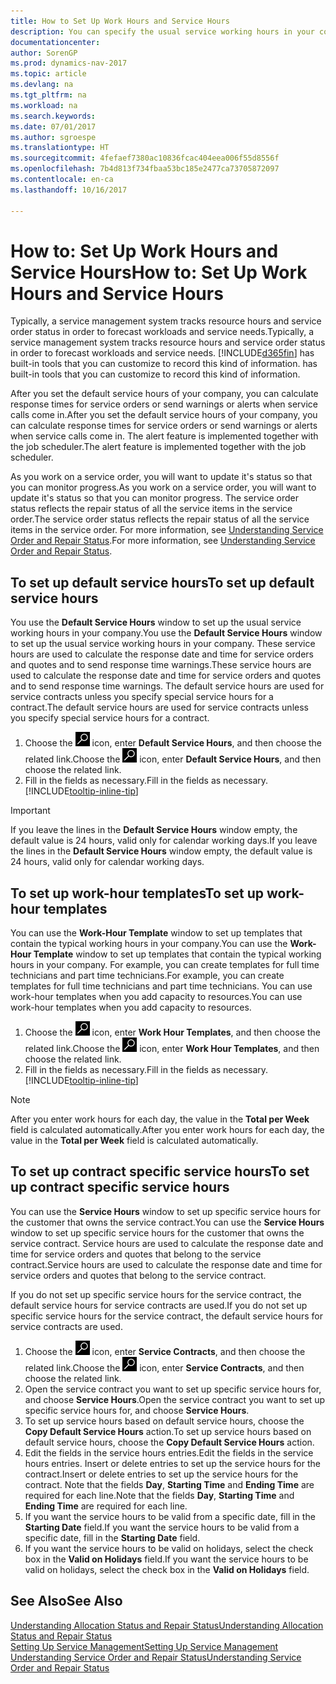 ```yaml
---
title: How to Set Up Work Hours and Service Hours
description: You can specify the usual service working hours in your company. These service hours are used to calculate the response date and time for service orders and quotes, and to send response time warnings.
documentationcenter: 
author: SorenGP
ms.prod: dynamics-nav-2017
ms.topic: article
ms.devlang: na
ms.tgt_pltfrm: na
ms.workload: na
ms.search.keywords: 
ms.date: 07/01/2017
ms.author: sgroespe
ms.translationtype: HT
ms.sourcegitcommit: 4fefaef7380ac10836fcac404eea006f55d8556f
ms.openlocfilehash: 7b4d813f734fbaa53bc185e2477ca73705872097
ms.contentlocale: en-ca
ms.lasthandoff: 10/16/2017

---
```

# <a name="how-to-set-up-work-hours-and-service-hours"></a><span data-ttu-id="fd732-104">How to: Set Up Work Hours and Service Hours</span><span class="sxs-lookup"><span data-stu-id="fd732-104">How to: Set Up Work Hours and Service Hours</span></span>
<span data-ttu-id="fd732-105">Typically, a service management system tracks resource hours and service order status in order to forecast workloads and service needs.</span><span class="sxs-lookup"><span data-stu-id="fd732-105">Typically, a service management system tracks resource hours and service order status in order to forecast workloads and service needs.</span></span> [!INCLUDE[d365fin](includes/d365fin_md.md)]<span data-ttu-id="fd732-106"> has built-in tools that you can customize to record this kind of information.</span><span class="sxs-lookup"><span data-stu-id="fd732-106"> has built-in tools that you can customize to record this kind of information.</span></span>  
  
<span data-ttu-id="fd732-107">After you set the default service hours of your company, you can calculate response times for service orders or send warnings or alerts when service calls come in.</span><span class="sxs-lookup"><span data-stu-id="fd732-107">After you set the default service hours of your company, you can calculate response times for service orders or send warnings or alerts when service calls come in.</span></span> <span data-ttu-id="fd732-108">The alert feature is implemented together with the job scheduler.</span><span class="sxs-lookup"><span data-stu-id="fd732-108">The alert feature is implemented together with the job scheduler.</span></span>   
  
<span data-ttu-id="fd732-109">As you work on a service order, you will want to update it's status so that you can monitor progress.</span><span class="sxs-lookup"><span data-stu-id="fd732-109">As you work on a service order, you will want to update it's status so that you can monitor progress.</span></span> <span data-ttu-id="fd732-110">The service order status reflects the repair status of all the service items in the service order.</span><span class="sxs-lookup"><span data-stu-id="fd732-110">The service order status reflects the repair status of all the service items in the service order.</span></span> <span data-ttu-id="fd732-111">For more information, see [Understanding Service Order and Repair Status](service-order-repair-status.md).</span><span class="sxs-lookup"><span data-stu-id="fd732-111">For more information, see [Understanding Service Order and Repair Status](service-order-repair-status.md).</span></span> 

## <a name="to-set-up-default-service-hours"></a><span data-ttu-id="fd732-112">To set up default service hours</span><span class="sxs-lookup"><span data-stu-id="fd732-112">To set up default service hours</span></span>  
<span data-ttu-id="fd732-113">You use the **Default Service Hours** window to set up the usual service working hours in your company.</span><span class="sxs-lookup"><span data-stu-id="fd732-113">You use the **Default Service Hours** window to set up the usual service working hours in your company.</span></span> <span data-ttu-id="fd732-114">These service hours are used to calculate the response date and time for service orders and quotes and to send response time warnings.</span><span class="sxs-lookup"><span data-stu-id="fd732-114">These service hours are used to calculate the response date and time for service orders and quotes and to send response time warnings.</span></span> <span data-ttu-id="fd732-115">The default service hours are used for service contracts unless you specify special service hours for a contract.</span><span class="sxs-lookup"><span data-stu-id="fd732-115">The default service hours are used for service contracts unless you specify special service hours for a contract.</span></span>  
  
1. <span data-ttu-id="fd732-116">Choose the ![Search for Page or Report](media/ui-search/search_small.png "Search for Page or Report icon") icon, enter **Default Service Hours**, and then choose the related link.</span><span class="sxs-lookup"><span data-stu-id="fd732-116">Choose the ![Search for Page or Report](media/ui-search/search_small.png "Search for Page or Report icon") icon, enter **Default Service Hours**, and then choose the related link.</span></span>  
2. <span data-ttu-id="fd732-117">Fill in the fields as necessary.</span><span class="sxs-lookup"><span data-stu-id="fd732-117">Fill in the fields as necessary.</span></span> [!INCLUDE[tooltip-inline-tip](includes/tooltip-inline-tip_md.md)]  
  
> [!IMPORTANT]  
>  <span data-ttu-id="fd732-118">If you leave the lines in the **Default Service Hours** window empty, the default value is 24 hours, valid only for calendar working days.</span><span class="sxs-lookup"><span data-stu-id="fd732-118">If you leave the lines in the **Default Service Hours** window empty, the default value is 24 hours, valid only for calendar working days.</span></span>  
  
## <a name="to-set-up-work-hour-templates"></a><span data-ttu-id="fd732-119">To set up work-hour templates</span><span class="sxs-lookup"><span data-stu-id="fd732-119">To set up work-hour templates</span></span>
<span data-ttu-id="fd732-120">You can use the **Work-Hour Template** window to set up templates that contain the typical working hours in your company.</span><span class="sxs-lookup"><span data-stu-id="fd732-120">You can use the **Work-Hour Template** window to set up templates that contain the typical working hours in your company.</span></span> <span data-ttu-id="fd732-121">For example, you can create templates for full time technicians and part time technicians.</span><span class="sxs-lookup"><span data-stu-id="fd732-121">For example, you can create templates for full time technicians and part time technicians.</span></span> <span data-ttu-id="fd732-122">You can use work-hour templates when you add capacity to resources.</span><span class="sxs-lookup"><span data-stu-id="fd732-122">You can use work-hour templates when you add capacity to resources.</span></span>  
  
1. <span data-ttu-id="fd732-123">Choose the ![Search for Page or Report](media/ui-search/search_small.png "Search for Page or Report icon") icon, enter **Work Hour Templates**, and then choose the related link.</span><span class="sxs-lookup"><span data-stu-id="fd732-123">Choose the ![Search for Page or Report](media/ui-search/search_small.png "Search for Page or Report icon") icon, enter **Work Hour Templates**, and then choose the related link.</span></span>  
2. <span data-ttu-id="fd732-124">Fill in the fields as necessary.</span><span class="sxs-lookup"><span data-stu-id="fd732-124">Fill in the fields as necessary.</span></span> [!INCLUDE[tooltip-inline-tip](includes/tooltip-inline-tip_md.md)]  
  
> [!Note]
> <span data-ttu-id="fd732-125">After you enter work hours for each day, the value in the **Total per Week** field is calculated automatically.</span><span class="sxs-lookup"><span data-stu-id="fd732-125">After you enter work hours for each day, the value in the **Total per Week** field is calculated automatically.</span></span>  

## <a name="to-set-up-contract-specific-service-hours"></a><span data-ttu-id="fd732-126">To set up contract specific service hours</span><span class="sxs-lookup"><span data-stu-id="fd732-126">To set up contract specific service hours</span></span>  
<span data-ttu-id="fd732-127">You can use the **Service Hours** window to set up specific service hours for the customer that owns the service contract.</span><span class="sxs-lookup"><span data-stu-id="fd732-127">You can use the **Service Hours** window to set up specific service hours for the customer that owns the service contract.</span></span> <span data-ttu-id="fd732-128">Service hours are used to calculate the response date and time for service orders and quotes that belong to the service contract.</span><span class="sxs-lookup"><span data-stu-id="fd732-128">Service hours are used to calculate the response date and time for service orders and quotes that belong to the service contract.</span></span>  
  
<span data-ttu-id="fd732-129">If you do not set up specific service hours for the service contract, the default service hours for service contracts are used.</span><span class="sxs-lookup"><span data-stu-id="fd732-129">If you do not set up specific service hours for the service contract, the default service hours for service contracts are used.</span></span>  
  
1. <span data-ttu-id="fd732-130">Choose the ![Search for Page or Report](media/ui-search/search_small.png "Search for Page or Report icon") icon, enter **Service Contracts**, and then choose the related link.</span><span class="sxs-lookup"><span data-stu-id="fd732-130">Choose the ![Search for Page or Report](media/ui-search/search_small.png "Search for Page or Report icon") icon, enter **Service Contracts**, and then choose the related link.</span></span>  
2. <span data-ttu-id="fd732-131">Open the service contract you want to set up specific service hours for, and choose **Service Hours**.</span><span class="sxs-lookup"><span data-stu-id="fd732-131">Open the service contract you want to set up specific service hours for, and choose **Service Hours**.</span></span>  
4. <span data-ttu-id="fd732-132">To set up service hours based on default service hours, choose the **Copy Default Service Hours** action.</span><span class="sxs-lookup"><span data-stu-id="fd732-132">To set up service hours based on default service hours, choose the **Copy Default Service Hours** action.</span></span>  
5. <span data-ttu-id="fd732-133">Edit the fields in the service hours entries.</span><span class="sxs-lookup"><span data-stu-id="fd732-133">Edit the fields in the service hours entries.</span></span> <span data-ttu-id="fd732-134">Insert or delete entries to set up the service hours for the contract.</span><span class="sxs-lookup"><span data-stu-id="fd732-134">Insert or delete entries to set up the service hours for the contract.</span></span> <span data-ttu-id="fd732-135">Note that the fields **Day**, **Starting Time** and **Ending Time** are required for each line.</span><span class="sxs-lookup"><span data-stu-id="fd732-135">Note that the fields **Day**, **Starting Time** and **Ending Time** are required for each line.</span></span>  
6. <span data-ttu-id="fd732-136">If you want the service hours to be valid from a specific date, fill in the **Starting Date** field.</span><span class="sxs-lookup"><span data-stu-id="fd732-136">If you want the service hours to be valid from a specific date, fill in the **Starting Date** field.</span></span>  
7. <span data-ttu-id="fd732-137">If you want the service hours to be valid on holidays, select the check box in the **Valid on Holidays** field.</span><span class="sxs-lookup"><span data-stu-id="fd732-137">If you want the service hours to be valid on holidays, select the check box in the **Valid on Holidays** field.</span></span>  

## <a name="see-also"></a><span data-ttu-id="fd732-138">See Also</span><span class="sxs-lookup"><span data-stu-id="fd732-138">See Also</span></span>  
[<span data-ttu-id="fd732-139">Understanding Allocation Status and Repair Status</span><span class="sxs-lookup"><span data-stu-id="fd732-139">Understanding Allocation Status and Repair Status</span></span>](service-allocation-status-and-repair-status.md)  
[<span data-ttu-id="fd732-140">Setting Up Service Management</span><span class="sxs-lookup"><span data-stu-id="fd732-140">Setting Up Service Management</span></span>](service-setup-service.md)  
[<span data-ttu-id="fd732-141">Understanding Service Order and Repair Status</span><span class="sxs-lookup"><span data-stu-id="fd732-141">Understanding Service Order and Repair Status</span></span>](service-order-repair-status.md)  

